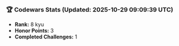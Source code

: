 ### 🏆 Codewars Stats (Updated: 2025-10-29 09:09:39 UTC)

- **Rank:** 8 kyu
- **Honor Points:** 3
- **Completed Challenges:** 1
